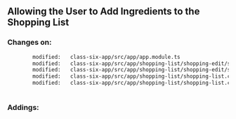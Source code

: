 ## Allowing the User to Add Ingredients to the Shopping List ##

### Changes on: ###
```sh
        modified:   class-six-app/src/app/app.module.ts                                                 # FormsModule adding into imports, line 27
        modified:   class-six-app/src/app/shopping-list/shopping-edit/shopping-edit.component.html      # lines  10, 17 and 24
        modified:   class-six-app/src/app/shopping-list/shopping-edit/shopping-edit.component.ts        # lines 10 to 12 && 18 to 23
        modified:   class-six-app/src/app/shopping-list/shopping-list.component.html                    # line 4
        modified:   class-six-app/src/app/shopping-list/shopping-list.component.ts                      # lines 20 to 22
    
```

### Addings: ###
```sh

```